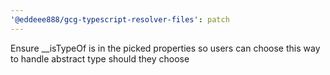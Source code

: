 ```yaml
---
'@eddeee888/gcg-typescript-resolver-files': patch
---
```


Ensure \_\_isTypeOf is in the picked properties so users can choose this way to handle abstract type should they choose
